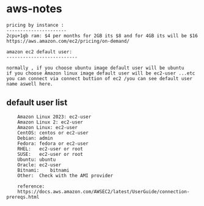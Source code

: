 # aws-notes

    pricing by instance :
    ----------------------
    2cpu+1gb ram: $4 per months for 2GB its $8 and for 4GB its will be $16
    https://aws.amazon.com/ec2/pricing/on-demand/
    
    amazon ec2 default user:
    --------------------------
    
    normally , if you choose ubuntu image default user will be ubuntu
    if you choose Amazon linux image default user will be ec2-user ...etc
    you can connect via connect buttion of ec2 /you can see default user name aswell here.
    
    
  default user list 
  --------------------------------------
        
        Amazon Linux 2023: ec2-user
        Amazon Linux 2: ec2-user
        Amazon Linux: ec2-user
        CentOS:	centos or ec2-user
        Debian:	admin
        Fedora:	fedora or ec2-user
        RHEL:	ec2-user or root
        SUSE:	ec2-user or root
        Ubuntu:	ubuntu
        Oracle:	ec2-user
        Bitnami:	bitnami
        Other:	Check with the AMI provider

        reference:
        https://docs.aws.amazon.com/AWSEC2/latest/UserGuide/connection-prereqs.html



